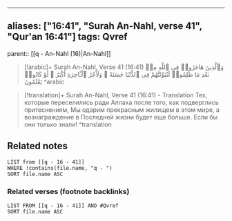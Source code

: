 
---
aliases: ["16:41", "Surah An-Nahl, verse 41", "Qur'an 16:41"]
tags: Qvref
---

parent:: [[q - An-Nahl (16)|An-Nahl]]

> [!arabic]+ Surah An-Nahl, Verse 41 (16:41)
> <span class="quran-arabic">وَٱلَّذِينَ هَاجَرُوا۟ فِى ٱللَّهِ مِنۢ بَعْدِ مَا ظُلِمُوا۟ لَنُبَوِّئَنَّهُمْ فِى ٱلدُّنْيَا حَسَنَةً ۖ وَلَأَجْرُ ٱلْـَٔاخِرَةِ أَكْبَرُ ۚ لَوْ كَانُوا۟ يَعْلَمُونَ</span>
^arabic

> [!translation]+ Surah An-Nahl, Verse 41 (16:41) - Translation
> Тех, которые переселились ради Аллаха после того, как подверглись притеснениям, Мы одарим прекрасным жилищем в этом мире, а вознаграждение в Последней жизни будет еще больше. Если бы они только знали!
^translation



## Related notes
```dataview
LIST from [[q - 16 - 41]]
WHERE !contains(file.name, "q - ")
SORT file.name ASC
```

### Related verses (footnote backlinks)
```dataview
LIST FROM [[q - 16 - 41]] AND #Qvref
SORT file.name ASC
```

